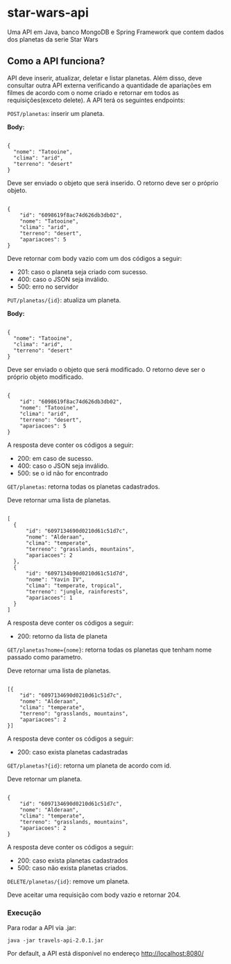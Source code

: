 # star-wars-api

Uma API em Java, banco MongoDB e Spring Framework que contem dados dos planetas da serie Star Wars

## Como a API funciona?

API deve inserir, atualizar, deletar e listar planetas. Além disso, deve consultar outra API externa verificando a quantidade de apariações em filmes de acordo com o nome criado e retornar em todos as requisições(exceto delete). A API terá os seguintes endpoints:

`POST/planetas`: inserir um planeta. 

**Body:**

<code>
{
  "nome": "Tatooine",
  "clima": "arid",
  "terreno": "desert"
}
</code>

Deve ser enviado o objeto que será inserido. O retorno deve ser o próprio objeto.

<code>
{
    "id": "6098619f8ac74d626db3db02",
    "nome": "Tatooine",
    "clima": "arid",
    "terreno": "desert",
    "apariacoes": 5
}
</code>

Deve retornar com body vazio com um dos códigos a seguir:

* 201: caso o planeta seja criado com sucesso.
* 400: caso o JSON seja inválido.
* 500: erro no servidor

`PUT/planetas/{id}`: atualiza um planeta.

**Body:**

<code>
{
  "nome": "Tatooine",
  "clima": "arid",
  "terreno": "desert"
}
</code>

Deve ser enviado o objeto que será modificado. O retorno deve ser o próprio objeto modificado.

<code>
{
    "id": "6098619f8ac74d626db3db02",
    "nome": "Tatooine",
    "clima": "arid",
    "terreno": "desert",
    "apariacoes": 5
}
</code>

A resposta deve conter os códigos a seguir:

* 200: em caso de sucesso.
* 400: caso o JSON seja inválido.
* 500: se o id não for encontrado

`GET/planetas`: retorna todas os planetas cadastrados.

Deve retornar uma lista de planetas.

<code>
[  
  {
      "id": "6097134690d0210d61c51d7c",
      "nome": "Alderaan",
      "clima": "temperate",
      "terreno": "grasslands, mountains",
      "apariacoes": 2
  },
  {
      "id": "6097134b90d0210d61c51d7d",
      "nome": "Yavin IV",
      "clima": "temperate, tropical",
      "terreno": "jungle, rainforests",
      "apariacoes": 1
  }
]
</code>

A resposta deve conter os códigos a seguir:

* 200: retorno da lista de planeta

`GET/planetas?nome={nome}`: retorna todas os planetas que tenham nome passado como parametro.

Deve retornar uma lista de planetas.

<code>
[{
    "id": "6097134690d0210d61c51d7c",
    "nome": "Alderaan",
    "clima": "temperate",
    "terreno": "grasslands, mountains",
    "apariacoes": 2
}]
</code>

A resposta deve conter os códigos a seguir:

* 200: caso exista planetas cadastradas

`GET/planetas?{id}`: retorna um planeta de acordo com id.

Deve retornar um planeta.

<code>
{
    "id": "6097134690d0210d61c51d7c",
    "nome": "Alderaan",
    "clima": "temperate",
    "terreno": "grasslands, mountains",
    "apariacoes": 2
}
</code>

A resposta deve conter os códigos a seguir:

* 200: caso exista planetas cadastrados
* 500: caso não exista planetas criados.

`DELETE/planetas/{id}`: remove um planeta.

Deve aceitar uma requisição com body vazio e retornar 204.

### Execução

Para rodar a API via .jar:

```
java -jar travels-api-2.0.1.jar
```
Por default, a API está disponível no endereço [http://localhost:8080/](http://localhost:8080/)
